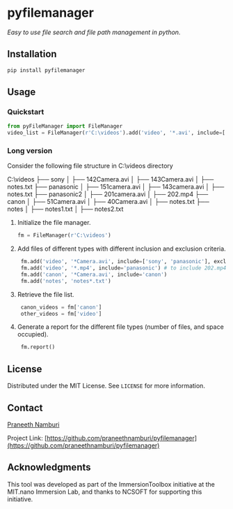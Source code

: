 # pyfilemanager

*Easy to use file search and file path management in python.*


## Installation

```sh
pip install pyfilemanager
```

## Usage

### Quickstart

```python
from pyFileManager import FileManager
video_list = FileManager(r'C:\videos').add('video', '*.avi', include=['sony', 'panasonic'], exclude='canon')['video']
```

### Long version
Consider the following file structure in C:\videos directory

C:\videos
├── sony
│   ├── 142Camera.avi
│   ├── 143Camera.avi
│   ├── notes.txt
├── panasonic
│   ├── 151camera.avi
│   ├── 143camera.avi
│   ├── notes.txt
├── panasonic2
│   ├── 201camera.avi
│   ├── 202.mp4
├── canon
│   ├── 51Camera.avi
│   ├── 40Camera.avi
│   ├── notes.txt
├── notes
│   ├── notes1.txt
│   ├── notes2.txt

1. Initialize the file manager.
   ```python
   fm = FileManager(r'C:\videos')
   ```
2. Add files of different types with different inclusion and exclusion criteria.
   ```python
    fm.add('video', '*Camera.avi', include=['sony', 'panasonic'], exclude='canon')
    fm.add('video', '*.mp4', include='panasonic') # to include 202.mp4 in the panasonic2 folder
    fm.add('canon', '*Camera.avi', include='canon')
    fm.add('notes', 'notes*.txt')
    ```
3. Retrieve the file list.
   ```python
    canon_videos = fm['canon']
    other_videos = fm['video']
    ```
4. Generate a report for the different file types (number of files, and space occupied).
   ```python
    fm.report()
    ```

## License

Distributed under the MIT License. See `LICENSE` for more information.


## Contact

[Praneeth Namburi](https://praneethnamburi.com)

Project Link: [https://github.com/praneethnamburi/pyfilemanager](https://github.com/praneethnamburi/pyfilemanager)


## Acknowledgments

This tool was developed as part of the ImmersionToolbox initiative at the MIT.nano Immersion Lab, and thanks to NCSOFT for supporting this initiative.

